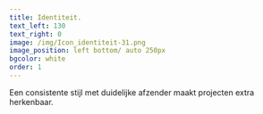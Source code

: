 ```yaml
---
title: Identiteit.
text_left: 130
text_right: 0
image: /img/Icon_identiteit-31.png
image_position: left bottom/ auto 250px
bgcolor: white
order: 1
---
```


Een consistente stijl met duidelijke afzender maakt projecten extra herkenbaar.